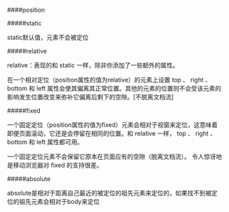 ####position

#####static

<p>
static默认值，元素不会被定位
</p>

#####relative

<p>
relative：表现的和 static 一样，除非你添加了一些额外的属性。
</p>

<p>
在一个相对定位（position属性的值为relative）的元素上设置 top 、 right 、 bottom 和 left 属性会使其偏离其正常位置。其他的元素的位置则不会受该元素的影响发生位置改变来弥补它偏离后剩下的空隙。[不脱离文档流]
</p>

#####fixed

<p>
一个固定定位（position属性的值为fixed）元素会相对于视窗来定位，这意味着即便页面滚动，它还是会停留在相同的位置。和 relative 一样， top 、 right 、 bottom 和 left 属性都可用。
</p>
<p>
一个固定定位元素不会保留它原本在页面应有的空隙（脱离文档流）。
令人惊讶地是移动浏览器对 fixed 的支持很差。
</p>

#####absolute

<p>
absolute是相对于距离自己最近的被定位的祖先元素来定位的，如果找不到被定位的祖先元素会相对于body来定位
</p>
